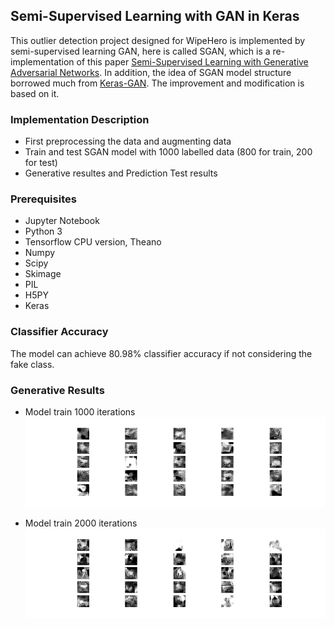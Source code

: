 ##  Semi-Supervised Learning with GAN in Keras

This outlier detection project designed for WipeHero is implemented by semi-supervised learning GAN, here is called SGAN, which is a re-implementation of this paper [Semi-Supervised Learning with Generative Adversarial Networks](https://arxiv.org/abs/1606.01583). In addition, the idea of SGAN model structure borrowed much from [Keras-GAN](https://github.com/eriklindernoren/Keras-GAN). The improvement and modification is based 
on it.

### Implementation Description
- First preprocessing the data and augmenting data
- Train and test SGAN model with 1000 labelled data (800 for train, 200 for test)
- Generative resultes and Prediction Test results 

### Prerequisites
- Jupyter Notebook
- Python 3
- Tensorflow CPU version, Theano
- Numpy
- Scipy
- Skimage
- PIL
- H5PY
- Keras

### Classifier Accuracy
The model can achieve 80.98% classifier accuracy if not considering the fake class.

### Generative Results
- Model train 1000 iterations
![1000epoch](https://github.com/iMonkey0222/WipeHero-Capstone-ML/blob/master/Outlier%20Detection%20with%20SGAN%20-%20Xiaoyang%20Wang/3.Results/Generative%20Results/outsideFront_epoch1000.png?raw=true)

- Model train 2000 iterations
![2000epochs](https://github.com/iMonkey0222/WipeHero-Capstone-ML/blob/master/Outlier%20Detection%20with%20SGAN%20-%20Xiaoyang%20Wang/3.Results/Generative%20Results/outsideFront_epoch2000.png?raw=true)

